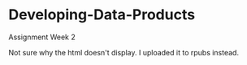 # Developing-Data-Products
Assignment Week 2

Not sure why the html doesn't display.  I uploaded it to rpubs instead.
